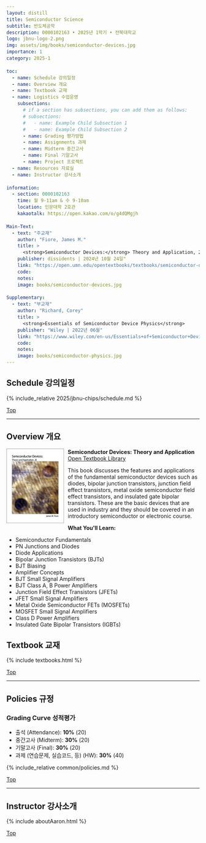 ```yaml
---
layout: distill
title: Semiconductor Science
subtitle: 반도체공학
description: 0000102163 • 2025년 1학기 • 전북대학교
logo: jbnu-logo-2.png
img: assets/img/books/semiconductor-devices.jpg
importance: 1
category: 2025-1

toc:
  - name: Schedule 강의일정
  - name: Overview 개요
  - name: Textbook 교재
  - name: Logistics 수업운영
    subsections:
      # if a section has subsections, you can add them as follows:
      # subsections:
      #   - name: Example Child Subsection 1
      #   - name: Example Child Subsection 2
      - name: Grading 평가방법
      - name: Assignments 과제
      - name: Midterm 중간고사
      - name: Final 기말고사
      - name: Project 프로젝트
  - name: Resources 자료실
  - name: Instructor 강사소개

information:
  - section: 0000102163
    time: 월 9-11am & 수 9-10am
    location: 인문대학 2호관
    kakaotalk: https://open.kakao.com/o/g4dQMgjh

Main-Text:
  - text: "주교재"
    author: "Fiore, James M."
    title: >
      <strong>Semiconductor Devices:</strong> Theory and Application, 2nd Edition
    publisher: dissidents | 2024년 10월 24일"
    link: "https://open.umn.edu/opentextbooks/textbooks/semiconductor-devices-theory-and-application"
    code:
    notes:
    image: books/semiconductor-devices.jpg

Supplementary:
  - text: "부교재"
    author: "Richard, Corey"
    title: >
      <strong>Essentials of Semiconductor Device Physics</strong>
    publisher: "Wiley | 2022년 06월"
    link: "https://www.wiley.com/en-us/Essentials+of+Semiconductor+Device+Physics-p-9781119884132"
    code:
    notes:
    image: books/semiconductor-physics.jpg
---
```


## Schedule 강의일정

{% include_relative 2025/jbnu-chips/schedule.md %}

<a class="btncv" href="#">Top</a>

---

## Overview 개요

<img style="float: left; width: 150px; margin: 0 10px 10px 0;" src="/assets/img/books/semiconductor-devices.jpg" />

<strong>Semiconductor Devices: Theory and Application</strong> <a href="https://open.umn.edu/opentextbooks/textbooks/semiconductor-devices-theory-and-application">Open Textbook Library</a>

This book discusses the features and applications of the fundamental semiconductor devices such as diodes, bipolar junction transistors, junction field effect transistors, metal oxide semiconductor field effect transistors, and insulated gate bipolar transistors. These are the basic devices that are used in industry and they should be covered in an introductory semiconductor or electronic course.

**What You'll Learn:**

- Semiconductor Fundamentals
- PN Junctions and Diodes
- Diode Applications
- Bipolar Junction Transistors (BJTs)
- BJT Biasing
- Amplifier Concepts
- BJT Small Signal Amplifiers
- BJT Class A, B Power Amplifiers
- Junction Field Effect Transistors (JFETs)
- JFET Small Signal Amplifiers
- Metal Oxide Semiconductor FETs (MOSFETs)
- MOSFET Small Signal Amplifiers
- Class D Power Amplifiers
- Insulated Gate Bipolar Transistors (IGBTs)

## Textbook 교재

{% include textbooks.html %}

<a class="btncv" href="#">Top</a>

---

## Policies 규정

### Grading Curve 성적평가

- 출석 (Attendance): **10%** (20)
- 중간고사 (Midterm): **30%** (20)
- 기말고사 (Final): **30%** (20)
- 과제 (연습문제, 실습코드, 등) (HW): **30%** (40)

{% include_relative common/policies.md %}

<a class="btncv" href="#">Top</a>

---

## Instructor 강사소개

{% include aboutAaron.html %}

<a class="btncv" href="#">Top</a>
